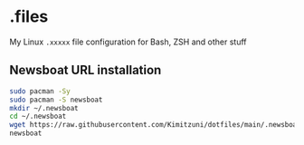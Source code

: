 # .files

My Linux `.xxxxx` file configuration for Bash, ZSH and other stuff

## Newsboat URL installation

```bash
sudo pacman -Sy
sudo pacman -S newsboat
mkdir ~/.newsboat
cd ~/.newsboat
wget https://raw.githubusercontent.com/Kimitzuni/dotfiles/main/.newsboat/urls
newsboat
```
